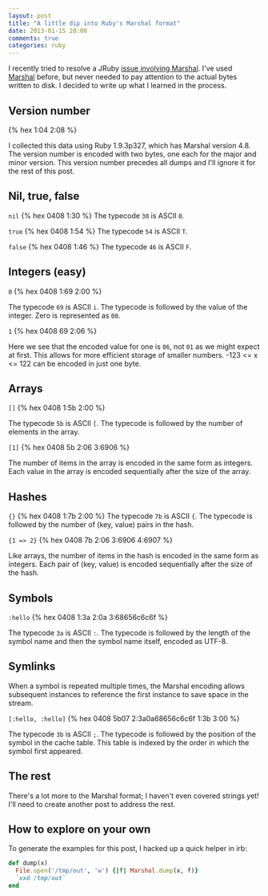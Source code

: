 ```yaml
---
layout: post
title: "A little dip into Ruby's Marshal format"
date: 2013-01-15 20:00
comments: true
categories: ruby
---
```


I recently tried to resolve a JRuby [issue involving Marshal][issue].
I've used [Marshal][marshal] before, but never needed to pay attention
to the actual bytes written to disk. I decided to write up what I
learned in the process.

<!-- more -->

## Version number

{% hex 1:04 2:08 %}

I collected this data using Ruby 1.9.3p327, which has Marshal version
4.8. The version number is encoded with two bytes, one each for the
major and minor version. This version number precedes all dumps and
I'll ignore it for the rest of this post.

## Nil, true, false

`nil`
{% hex 0408 1:30 %}
The typecode `30` is ASCII `0`.

`true`
{% hex 0408 1:54 %}
The typecode `54` is ASCII `T`.

`false`
{% hex 0408 1:46 %}
The typecode `46` is ASCII `F`.

## Integers (easy)

`0`
{% hex 0408 1:69 2:00 %}

The typecode `69` is ASCII `i`. The typecode is followed by the value
of the integer. Zero is represented as `00`.

`1`
{% hex 0408 69 2:06 %}

Here we see that the encoded value for one is `06`, not `01` as we
might expect at first. This allows for more efficient storage of
smaller numbers. -123 <= x <= 122 can be encoded in just one byte.

## Arrays

`[]`
{% hex 0408 1:5b 2:00 %}

The typecode `5b` is ASCII `[`. The typecode is followed by the
number of elements in the array.

`[1]`
{% hex 0408 5b 2:06 3:6906 %}

The number of items in the array is encoded in the same form as
integers. Each value in the array is encoded sequentially after the
size of the array.

## Hashes

`{}`
{% hex 0408 1:7b 2:00 %}
The typecode `7b` is ASCII `{`. The typecode is followed by the number
of (key, value) pairs in the hash.

`{1 => 2}`
{% hex 0408 7b 2:06 3:6906 4:6907 %}

Like arrays, the number of items in the hash is encoded in the same
form as integers. Each pair of (key, value) is encoded sequentially
after the size of the hash.

## Symbols

`:hello`
{% hex 0408 1:3a 2:0a 3:68656c6c6f %}

The typecode `3a` is ASCII `:`. The typecode is followed by the length
of the symbol name and then the symbol name itself, encoded as UTF-8.

## Symlinks

When a symbol is repeated multiple times, the Marshal encoding allows
subsequent instances to reference the first instance to save space in
the stream.

`[:hello, :hello]`
{% hex 0408 5b07 2:3a0a68656c6c6f 1:3b 3:00 %}

The typecode `3b` is ASCII `;`.  The typecode is followed by the
position of the symbol in the cache table. This table is indexed by
the order in which the symbol first appeared.

## The rest

There's a lot more to the Marshal format; I haven't even covered
strings yet! I'll need to create another post to address the rest.

## How to explore on your own

To generate the examples for this post, I hacked up a quick helper in
irb:

```ruby
def dump(x)
  File.open('/tmp/out', 'w') {|f| Marshal.dump(x, f)}
  `xxd /tmp/out`
end
```

[issue]: https://github.com/jruby/jruby/issues/456
[marshal]: http://www.ruby-doc.org/core-1.9.3/Marshal.html
